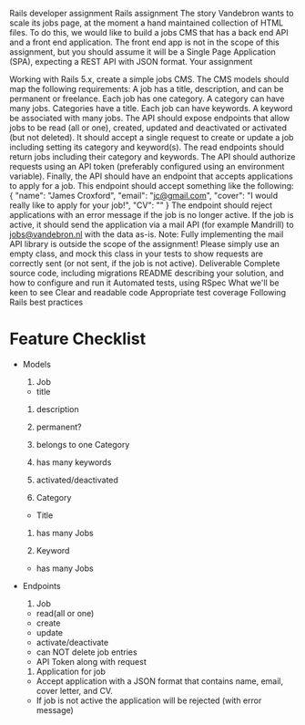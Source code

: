 Rails developer assignment
Rails assignment The story
Vandebron wants to scale its jobs page, at the moment a hand maintained collection of HTML files.
To do this, we would like to build a jobs CMS that has a back end API and a front end application. The front end app is not in the scope of this assignment, but you should assume it will be a Single Page Application (SPA), expecting a REST API with JSON format.
Your assignment

Working with Rails 5.x, create a simple jobs CMS. The CMS models should map the following requirements:
A job has a title, description, and can be permanent or freelance.
Each job has one category. A category can have many jobs. Categories have a title. Each job can have keywords. A keyword be associated with many jobs.
The API should expose endpoints that allow jobs to be read (all or one), created, updated and deactivated or activated (but not deleted). It should accept a single request to create or update a job including setting its category and keyword(s).
The read endpoints should return jobs including their category and keywords.
The API should authorize requests using an API token (preferably configured using an environment variable).
Finally, the API should have an endpoint that accepts applications to apply for a job. This endpoint should accept something like the following:
{
  "name": "James Croxford",
  "email": "jc@gmail.com",
  "cover": "I would really like to apply for your job!",
  "CV": "<full text of CV>"
}
The endpoint should reject applications with an error message if the job is no longer active.
If the job is active, it should send the application via a mail API (for example Mandrill) to jobs@vandebron.nl with the data as-is.
Note: Fully implementing the mail API library is outside the scope of the assignment! Please simply use an empty class, and mock this class in your tests to show requests are correctly sent (or not sent, if the job is not active).
Deliverable
Complete source code, including migrations
README describing your solution, and how to configure and run it 
Automated tests, using RSpec
What we'll be keen to see
Clear and readable code
Appropriate test coverage
Following Rails best practices
# Feature Checklist

* Models

  1. Job
    * title
    1. description
    1. permanent?
    1. belongs to one Category
    1. has many keywords
    1. activated/deactivated

  1. Category
    * Title
    1. has many Jobs

  1. Keyword
    * has many Jobs
* Endpoints
  1. Job
    * read(all or one)
    * create
    * update
    * activate/deactivate
    * can NOT delete job entries
    * API Token along with request
  1. Application for job
    * Accept application with a JSON format that contains name, email, cover letter, and CV.
    * If job is not active the application will be rejected (with error message)
